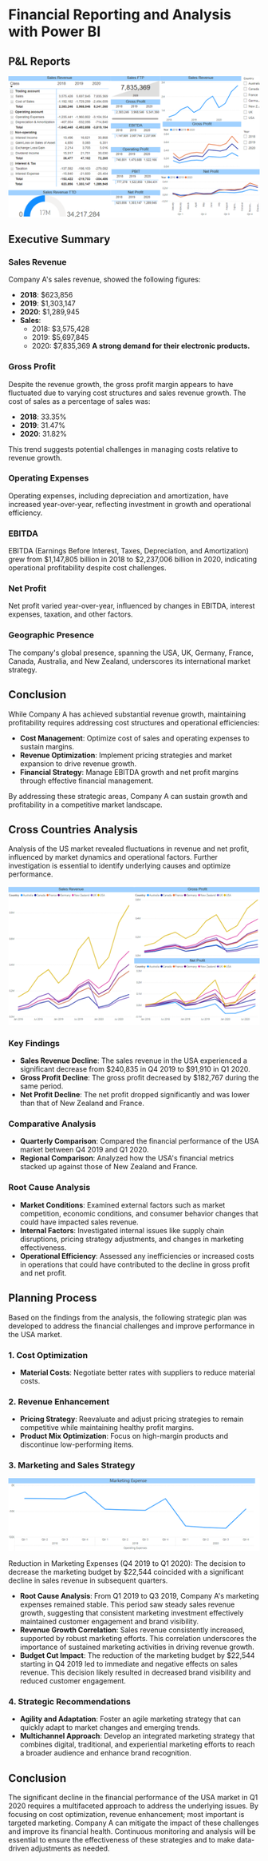 # Financial Reporting and Analysis with Power BI

## P&L Reports
![Financial Reporting with Power BI](/assets/financial_reporting.png/)

## Executive Summary

### Sales Revenue
Company A's sales revenue, showed the following figures:
- **2018**: $623,856
- **2019**: $1,303,147
- **2020**: $1,289,945
- **Sales**: 
  - 2018: $3,575,428 
  - 2019: $5,697,845 
  - 2020: $7,835,369 
**A strong demand for their electronic products.**

### Gross Profit
Despite the revenue growth, the gross profit margin appears to have fluctuated due to varying cost structures and sales revenue growth. The cost of sales as a percentage of sales was:
- **2018**: 33.35%
- **2019**: 31.47%
- **2020**: 31.82%

This trend suggests potential challenges in managing costs relative to revenue growth.

### Operating Expenses
Operating expenses, including depreciation and amortization, have increased year-over-year, reflecting investment in growth and operational efficiency.

### EBITDA
EBITDA (Earnings Before Interest, Taxes, Depreciation, and Amortization) grew from $1,147,805 billion in 2018 to $2,237,006 billion in 2020, indicating operational profitability despite cost challenges.

### Net Profit
Net profit varied year-over-year, influenced by changes in EBITDA, interest expenses, taxation, and other factors.

### Geographic Presence
The company's global presence, spanning the USA, UK, Germany, France, Canada, Australia, and New Zealand, underscores its international market strategy.

## Conclusion
While Company A has achieved substantial revenue growth, maintaining profitability requires addressing cost structures and operational efficiencies:
- **Cost Management**: Optimize cost of sales and operating expenses to sustain margins.
- **Revenue Optimization**: Implement pricing strategies and market expansion to drive revenue growth.
- **Financial Strategy**: Manage EBITDA growth and net profit margins through effective financial management.

By addressing these strategic areas, Company A can sustain growth and profitability in a competitive market landscape.

## Cross Countries Analysis
Analysis of the US market revealed fluctuations in revenue and net profit, influenced by market dynamics and operational factors. Further investigation is essential to identify underlying causes and optimize performance.

![Countries](/assets/CrossCountry.png/)

### Key Findings
- **Sales Revenue Decline**: The sales revenue in the USA experienced a significant decrease from $240,835 in Q4 2019 to $91,910 in Q1 2020.
- **Gross Profit Decline**: The gross profit decreased by $182,767 during the same period.
- **Net Profit Decline**: The net profit dropped significantly and was lower than that of New Zealand and France.

### Comparative Analysis
- **Quarterly Comparison**: Compared the financial performance of the USA market between Q4 2019 and Q1 2020.
- **Regional Comparison**: Analyzed how the USA's financial metrics stacked up against those of New Zealand and France.

### Root Cause Analysis
- **Market Conditions**: Examined external factors such as market competition, economic conditions, and consumer behavior changes that could have impacted sales revenue.
- **Internal Factors**: Investigated internal issues like supply chain disruptions, pricing strategy adjustments, and changes in marketing effectiveness.
- **Operational Efficiency**: Assessed any inefficiencies or increased costs in operations that could have contributed to the decline in gross profit and net profit.

## Planning Process
Based on the findings from the analysis, the following strategic plan was developed to address the financial challenges and improve performance in the USA market.

### 1. Cost Optimization
- **Material Costs**: Negotiate better rates with suppliers to reduce material costs.
  
### 2. Revenue Enhancement
- **Pricing Strategy**: Reevaluate and adjust pricing strategies to remain competitive while maintaining healthy profit margins.
- **Product Mix Optimization**: Focus on high-margin products and discontinue low-performing items.

### 3. Marketing and Sales Strategy
![Marketing Analysis](/assets/marketing.png/)

Reduction in Marketing Expenses (Q4 2019 to Q1 2020): The decision to decrease the marketing budget by $22,544 coincided with a significant decline in sales revenue in subsequent quarters.

- **Root Cause Analysis**: From Q1 2019 to Q3 2019, Company A's marketing expenses remained stable. This period saw steady sales revenue growth, suggesting that consistent marketing investment effectively maintained customer engagement and brand visibility.
- **Revenue Growth Correlation**: Sales revenue consistently increased, supported by robust marketing efforts. This correlation underscores the importance of sustained marketing activities in driving revenue growth.
- **Budget Cut Impact**: The reduction of the marketing budget by $22,544 starting in Q4 2019 led to immediate and negative effects on sales revenue. This decision likely resulted in decreased brand visibility and reduced customer engagement.
### 4. Strategic Recommendations
- **Agility and Adaptation**: Foster an agile marketing strategy that can quickly adapt to market changes and emerging trends.
- **Multichannel Approach**: Develop an integrated marketing strategy that combines digital, traditional, and experiential marketing efforts to reach a broader audience and enhance brand recognition.

## Conclusion
The significant decline in the financial performance of the USA market in Q1 2020 requires a multifaceted approach to address the underlying issues. By focusing on cost optimization, revenue enhancement; most important is  targeted marketing. Company A can mitigate the impact of these challenges and improve its financial health. Continuous monitoring and analysis will be essential to ensure the effectiveness of these strategies and to make data-driven adjustments as needed.
